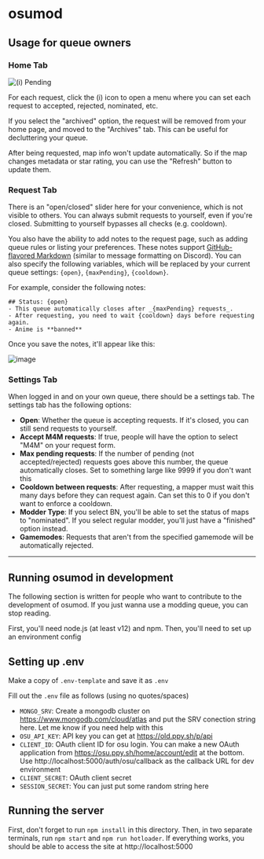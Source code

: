 # osumod

## Usage for queue owners

### Home Tab

![(i) Pending](http://put.nu/files/JVTQTgd.png)

For each request, click the (i) icon to open a menu where you can set each request to accepted, rejected, nominated, etc.

If you select the "archived" option, the request will be removed from your home page, and moved to the "Archives" tab. This can be useful for decluttering your queue.

After being requested, map info won't update automatically. So if the map changes metadata or star rating, you can use the "Refresh" button to update them.

### Request Tab

There is an "open/closed" slider here for your convenience, which is not visible to others. You can always submit requests to yourself, even if you're closed. Submitting to yourself bypasses all checks (e.g. cooldown).

You also have the ability to add notes to the request page, such as adding queue rules or listing your preferences. These notes support [GitHub-flavored Markdown](https://guides.github.com/features/mastering-markdown/) (similar to message formatting on Discord). You can also specify the following variables, which will be replaced by your current queue settings: `{open}`, `{maxPending}`, `{cooldown}`.

For example, consider the following notes:
```
## Status: {open}
- This queue automatically closes after _{maxPending} requests_.
- After requesting, you need to wait {cooldown} days before requesting again.
- Anime is **banned**
```

Once you save the notes, it'll appear like this:

![image](https://user-images.githubusercontent.com/8433005/111925915-0ab54c00-8a81-11eb-94c6-1a06b5e05986.png)


### Settings Tab

When logged in and on your own queue, there should be a settings tab. The settings tab has the following options:

- **Open**: Whether the queue is accepting requests. If it's closed, you can still send requests to yourself.
- **Accept M4M requests**: If true, people will have the option to select "M4M" on your request form.
- **Max pending requests**: If the number of pending (not accepted/rejected) requests goes above this number, the queue automatically closes. Set to something large like 9999 if you don't want this
- **Cooldown between requests**: After requesting, a mapper must wait this many days before they can request again. Can set this to 0 if you don't want to enforce a cooldown.
- **Modder Type**: If you select BN, you'll be able to set the status of maps to "nominated". If you select regular modder, you'll just have a "finished" option instead.
- **Gamemodes**: Requests that aren't from the specified gamemode will be automatically rejected.

---

## Running osumod in development

The following section is written for people who want to contribute to the development of osumod. If you just wanna use a modding queue, you can stop reading.

First, you'll need node.js (at least v12) and npm. Then, you'll need to set up an environment config

## Setting up .env

Make a copy of `.env-template` and save it as `.env`

Fill out the `.env` file as follows (using no quotes/spaces)

- `MONGO_SRV`: Create a mongodb cluster on https://www.mongodb.com/cloud/atlas and put the SRV conection string here. Let me know if you need help with this
- `OSU_API_KEY`: API key you can get at https://old.ppy.sh/p/api
- `CLIENT_ID`: OAuth client ID for osu login. You can make a new OAuth application from https://osu.ppy.sh/home/account/edit at the bottom. Use http://localhost:5000/auth/osu/callback as the callback URL for dev environment
- `CLIENT_SECRET`: OAuth client secret
- `SESSION_SECRET`: You can just put some random string here

## Running the server

First, don't forget to run `npm install` in this directory. Then, in two separate terminals, run `npm start` and `npm run hotloader`. If everything works, you should be able to access the site at http://localhost:5000

